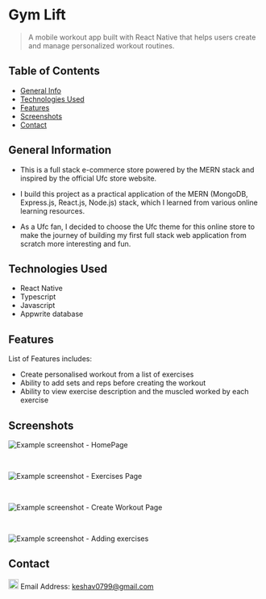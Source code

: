 # Gym Lift
> A mobile workout app built with React Native that helps users create and manage personalized workout routines.
 

## Table of Contents
* [General Info](#general-information)
* [Technologies Used](#technologies-used)
* [Features](#features)
* [Screenshots](#screenshots)
* [Contact](#contact)



## General Information
- This is a full stack e-commerce store powered by the MERN stack and inspired by the official Ufc store website.

- I build this project as a practical application of the MERN (MongoDB, Express.js, React.js, Node.js) stack, which I learned from  various online learning resources.

- As a Ufc fan, I decided to choose the Ufc theme for this online store to make the journey of building my first full stack web application from scratch more interesting and fun.


## Technologies Used
- React Native
- Typescript
- Javascript
- Appwrite database




## Features
List of Features includes:
- Create personalised workout from a list of exercises
- Ability to add sets and reps before creating the workout
- Ability to view exercise description and the muscled worked by each exercise



## Screenshots
![Example screenshot - HomePage](./ReadMe%20Icons%20and%20Pics//Home.jpg)

<br>

![Example screenshot - Exercises Page](./ReadMe%20Icons%20and%20Pics//Exercises.jpg)

<br>

![Example screenshot - Create Workout Page](./ReadMe%20Icons%20and%20Pics//Workout.jpg)

<br>

![Example screenshot - Adding exercises ](./ReadMe%20Icons%20and%20Pics/AddExercise.jpg)


## Contact
[<img src="./ReadMe-IconsAndPics/linkedin.svg" width="20">](https://www.linkedin.com/in/keshav0799)
Email Address: keshav0799@gmail.com